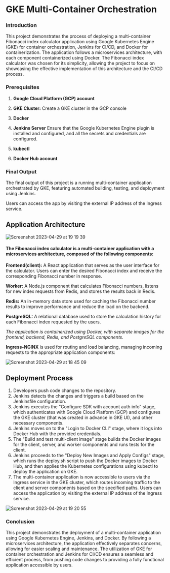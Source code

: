 # GKE Multi-Container Orchestration

### Introduction

This project demonstrates the process of deploying a multi-container Fibonacci index calculator application using Google Kubernetes Engine (GKE) for container orchestration, Jenkins for CI/CD, and Docker for containerization. The application follows a microservices architecture, with each component containerized using Docker. The Fibonacci index calculator was chosen for its simplicity, allowing the project to focus on showcasing the effective implementation of this architecture and the CI/CD process.

### Prerequisites

1. **Google Cloud Platform (GCP) account** 

2. **GKE Cluster:** Create a GKE cluster in the GCP console

3. **Docker**

4. **Jenkins Server** Ensure that the Google Kubernetes Engine plugin is installed and configured, and all the secrets and credentials are configured.

5. **kubectl** 

6. **Docker Hub account** 


### Final Output

The final output of this project is a running multi-container application orchestrated by GKE, featuring automated building, testing, and deployment using Jenkins.

 Users can access the app by visiting the external IP address of the Ingress service.
 
 ## Application Architecture
 
![Screenshot 2023-04-29 at 19 19 39](https://user-images.githubusercontent.com/117165801/235312886-695a75c0-88f0-4d29-9146-02194375697e.png)



#### The Fibonacci index calculator is a multi-container application with a microservices architecture, composed of the following components:

**Frontend(client):** A React application that serves as the user interface for the calculator. Users can enter the desired Fibonacci index and receive the corresponding Fibonacci number in response.

**Worker:** A Node.js component that calculates Fibonacci numbers, listens for new index requests from Redis, and stores the results back in Redis.

**Redis:** An in-memory data store used for caching the Fibonacci number results to improve performance and reduce the load on the backend.

**PostgreSQL:** A relational database used to store the calculation history for each Fibonacci index requested by the users.

*The application is containerized using Docker, with separate images for the frontend, backend, Redis, and PostgreSQL components.*


**Ingress-NGINX** is used for routing and load balancing, managing incoming requests to the appropriate application components:
 
![Screenshot 2023-04-29 at 18 45 09](https://user-images.githubusercontent.com/117165801/235311356-292e71af-8208-45d3-9dbd-e18d5562f9eb.png)


 ## Deployment Process
 
 
1. Developers push code changes to the repository.
2. Jenkins detects the changes and triggers a build based on the Jenkinsfile configuration.
3. Jenkins executes the "Configure SDK with account auth info" stage, which authenticates with Google Cloud Platform (GCP) and configures the GKE cluster (that was created in advance in GKE UI), and other necessary components.
4. Jenkins moves on to the "Login to Docker CLI" stage, where it logs into Docker Hub with the provided credentials.
5. The "Build and test multi-client image" stage builds the Docker images for the client, server, and worker components and runs tests for the client.
6. Jenkins proceeds to the "Deploy New Images and Apply Configs" stage, which runs the deploy.sh script to push the Docker images to Docker Hub, and then applies the Kubernetes configurations using kubectl to deploy the application on GKE.
7. The multi-container application is now accessible to users via the Ingress service in the GKE cluster, which routes incoming traffic to the client and server components based on the specified paths.
Users can access the application by visiting the external IP address of the Ingress service.


![Screenshot 2023-04-29 at 19 20 55](https://user-images.githubusercontent.com/117165801/235312924-a4ee7d91-5854-4d7e-a276-001f18a9f8ec.png)



### Conclusion

This project demonstrates the deployment of a multi-container application using Google Kubernetes Engine, Jenkins, and Docker. By following a microservices architecture, the application effectively separates concerns, allowing for easier scaling and maintenance. The utilization of GKE for container orchestration and Jenkins for CI/CD ensures a seamless and efficient process, from pushing code changes to providing a fully functional application accessible by users.



